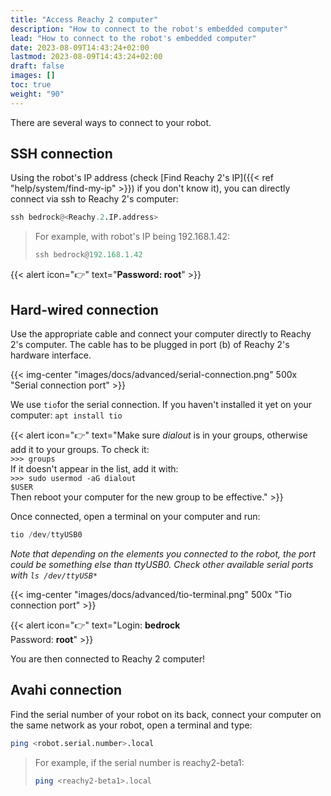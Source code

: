 ```yaml
---
title: "Access Reachy 2 computer"
description: "How to connect to the robot's embedded computer"
lead: "How to connect to the robot's embedded computer"
date: 2023-08-09T14:43:24+02:00
lastmod: 2023-08-09T14:43:24+02:00
draft: false
images: []
toc: true
weight: "90"
---
```

There are several ways to connect to your robot.

## SSH connection
Using the robot's IP address (check [Find Reachy 2's IP]({{< ref "help/system/find-my-ip" >}}) if you don't know it), you can directly connect via ssh to Reachy 2's computer:

```python
ssh bedrock@<Reachy.2.IP.address>
```

> For example, with robot's IP being 192.168.1.42:
> ```python
> ssh bedrock@192.168.1.42
> ```

{{< alert icon="👉" text="<b>Password: root</b>" >}}

## Hard-wired connection

Use the appropriate cable and connect your computer directly to Reachy 2's computer. The cable has to be plugged in port (b) of Reachy 2's hardware interface.  

{{< img-center "images/docs/advanced/serial-connection.png" 500x "Serial connection port" >}}

We use `tio`for the serial connection. If you haven't installed it yet on your computer:
`apt install tio`

{{< alert icon="👉" text="Make sure <i>dialout</i> is in your groups, otherwise add it to your groups. To check it: <br> <code>>>> groups</code> <br>If it doesn't appear in the list, add it with: <br><code>>>> sudo usermod -aG dialout $USER</code> <br>Then reboot your computer for the new group to be effective." >}}

Once connected, open a terminal on your computer and run:
```python
tio /dev/ttyUSB0
```
*Note that depending on the elements you connected to the robot, the port could be something else than ttyUSB0. Check other available serial ports with `ls /dev/ttyUSB*`*

{{< img-center "images/docs/advanced/tio-terminal.png" 500x "Tio connection port" >}}

{{< alert icon="👉" text="Login: <b>bedrock</b> <br>Password: <b>root</b>" >}}

You are then connected to Reachy 2 computer!

## Avahi connection

Find the serial number of your robot on its back, connect your computer on the same network as your robot, open a terminal and type:
```bash
ping <robot.serial.number>.local
```

>For example, if the serial number is reachy2-beta1:
>```bash
>ping <reachy2-beta1>.local
>```